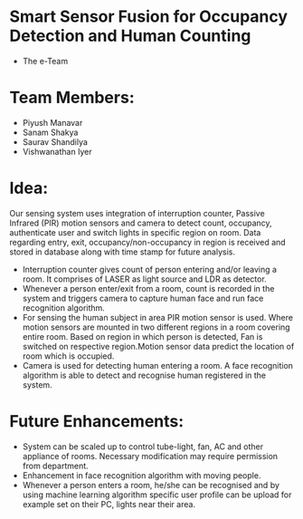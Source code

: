 Smart Sensor Fusion for Occupancy Detection and Human Counting
==========
 - The e-Team


Team Members:
=======
 - Piyush Manavar
 - Sanam Shakya
 - Saurav Shandilya
 - Vishwanathan Iyer
	
	
Idea:
=======

Our sensing system uses integration of interruption counter, Passive Infrared (PIR) motion sensors and camera to detect count, occupancy, authenticate user and switch lights in specific region on room. Data regarding entry, exit, occupancy/non-occupancy in region is received and stored in database along with time stamp for future analysis. 


 - Interruption counter gives count of person entering and/or leaving a room. It comprises of LASER as light source and LDR as detector. 
 - Whenever a person enter/exit from a room, count is recorded in the system and triggers camera to capture human face and run face recognition algorithm. 
 - For sensing the  human subject in area PIR motion sensor is used. Where motion sensors are mounted in two different regions in a room covering entire room. Based on region in which person is detected, Fan is switched on respective region.Motion sensor data predict the location of room which is occupied. 
 - Camera is used for detecting human entering a room. A face recognition algorithm is able to detect and recognise human registered in the system.
 
Future Enhancements:
======
 - System can be scaled up to control tube-light, fan, AC and other appliance of rooms. Necessary modification may require permission from department.   
 - Enhancement in face recognition algorithm with moving people.
 - Whenever a person enters a room, he/she can be recognised and by using machine learning algorithm specific user profile can be upload for example set on their PC, lights near their area.  


 
 
  

